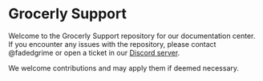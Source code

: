 # Grocerly Support

Welcome to the Grocerly Support repository for our documentation center. If you encounter any issues with the repository, please contact @fadedgrime or open a ticket in our [Discord server](https://discord.gg/grocerly).

We welcome contributions and may apply them if deemed necessary.
